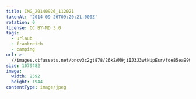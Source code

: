 ```yaml
---
title: IMG_20140926_112021
takenAt: '2014-09-26T09:20:21.000Z'
rotation: 0
license: CC BY-ND 3.0
tags:
  - urlaub
  - frankreich
  - camping
url: >-
  //images.ctfassets.net/bncv3c2gt878/26k2AM9jiIJ3J3wtNipEsr/fde85ea99951b2f5b37e67af0bb931ae/img_20140926_112021_28234326801_o
size: 1079482
image:
  width: 2592
  height: 1944
contentType: image/jpeg
---
```


